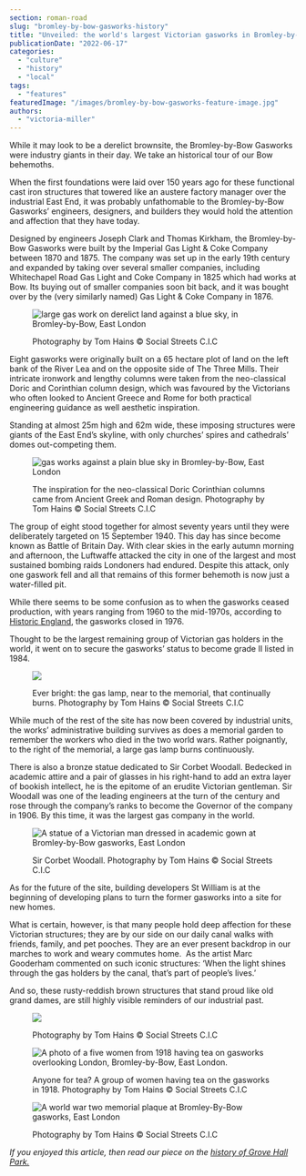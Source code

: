 ```yaml
---
section: roman-road
slug: "bromley-by-bow-gasworks-history"
title: "Unveiled: the world's largest Victorian gasworks in Bromley-by-Bow"
publicationDate: "2022-06-17"
categories: 
  - "culture"
  - "history"
  - "local"
tags: 
  - "features"
featuredImage: "/images/bromley-by-bow-gasworks-feature-image.jpg"
authors: 
  - "victoria-miller"
---
```


While it may look to be a derelict brownsite, the Bromley-by-Bow Gasworks were industry giants in their day. We take an historical tour of our Bow behemoths. 

When the first foundations were laid over 150 years ago for these functional cast iron structures that towered like an austere factory manager over the industrial East End, it was probably unfathomable to the Bromley-by-Bow Gasworks’ engineers, designers, and builders they would hold the attention and affection that they have today.

Designed by engineers Joseph Clark and Thomas Kirkham, the Bromley-by-Bow Gasworks were built by the Imperial Gas Light & Coke Company between 1870 and 1875. The company was set up in the early 19th century and expanded by taking over several smaller companies, including Whitechapel Road Gas Light and Coke Company in 1825 which had works at Bow. Its buying out of smaller companies soon bit back, and it was bought over by the (very similarly named) Gas Light & Coke Company in 1876. 

<figure>

![large gas work on derelict land against a blue sky, in Bromley-by-Bow, East London](/images/bromley-by-bow-gasworks-3-1024x768.jpg)

<figcaption>

Photography by Tom Hains © Social Streets C.I.C

</figcaption>

</figure>

Eight gasworks were originally built on a 65 hectare plot of land on the left bank of the River Lea and on the opposite side of The Three Mills. Their intricate ironwork and lengthy columns were taken from the neo-classical Doric and Corinthian column design, which was favoured by the Victorians who often looked to Ancient Greece and Rome for both practical engineering guidance as well aesthetic inspiration.

Standing at almost 25m high and 62m wide, these imposing structures were giants of the East End’s skyline, with only churches’ spires and cathedrals’ domes out-competing them. 

<figure>

![gas works against a plain blue sky in Bromley-by-Bow, East London](/images/bromley-by-bow-gasworks-1-1024x683.jpg)

<figcaption>

The inspiration for the neo-classical Doric Corinthian columns came from Ancient Greek and Roman design. Photography by Tom Hains © Social Streets C.I.C

</figcaption>

</figure>

The group of eight stood together for almost seventy years until they were deliberately targeted on 15 September 1940. This day has since become known as Battle of Britain Day. With clear skies in the early autumn morning and afternoon, the Luftwaffe attacked the city in one of the largest and most sustained bombing raids Londoners had endured. Despite this attack, only one gaswork fell and all that remains of this former behemoth is now just a water-filled pit.

While there seems to be some confusion as to when the gasworks ceased production, with years ranging from 1960 to the mid-1970s, according to [Historic England](https://historicengland.org.uk/listing/the-list/list-entry/1080996#:~:text=The%20Bromley%2Dby%2DBow%20gasworks%20closed%20in%201976%20but%20the,Britain%2C%20and%20probably%20the%20world.), the gasworks closed in 1976.

Thought to be the largest remaining group of Victorian gas holders in the world, it went on to secure the gasworks’ status to become grade II listed in 1984. 

<figure>

![](/images/bromley-by-bow-gaswork-burning-lamp.jpg)

<figcaption>

Ever bright: the gas lamp, near to the memorial, that continually burns. Photography by Tom Hains © Social Streets C.I.C

</figcaption>

</figure>

While much of the rest of the site has now been covered by industrial units, the works’ administrative building survives as does a memorial garden to remember the workers who died in the two world wars. Rather poignantly, to the right of the memorial, a large gas lamp burns continuously.

There is also a bronze statue dedicated to Sir Corbet Woodall. Bedecked in academic attire and a pair of glasses in his right-hand to add an extra layer of bookish intellect, he is the epitome of an erudite Victorian gentleman. Sir Woodall was one of the leading engineers at the turn of the century and rose through the company’s ranks to become the Governor of the company in 1906. By this time, it was the largest gas company in the world.

<figure>

![A statue of a Victorian man dressed in academic gown at Bromley-by-Bow gasworks, East London](/images/sir-corbet-woodall-bromley-by-bow-gasworks-1024x683.jpg)

<figcaption>

Sir Corbet Woodall. Photography by Tom Hains © Social Streets C.I.C

</figcaption>

</figure>

As for the future of the site, building developers St William is at the beginning of developing plans to turn the former gasworks into a site for new homes.

What is certain, however, is that many people hold deep affection for these Victorian structures; they are by our side on our daily canal walks with friends, family, and pet pooches. They are an ever present backdrop in our marches to work and weary commutes home.  As the artist Marc Gooderham commented on such iconic structures: ‘When the light shines through the gas holders by the canal, that’s part of people’s lives.’ 

And so, these rusty-reddish brown structures that stand proud like old grand dames, are still highly visible reminders of our industrial past.  

<figure>

![](/images/bromley-by-bow-gasworks-2-1024x683.jpg)

<figcaption>

Photography by Tom Hains © Social Streets C.I.C

</figcaption>

</figure>

<figure>

![A photo of a five women from 1918 having tea on gasworks overlooking London, Bromley-by-Bow, East London.](/images/bromley-by-bow-gasworks-1918-1024x683.jpg)

<figcaption>

Anyone for tea? A group of women having tea on the gasworks in 1918. Photography by Tom Hains © Social Streets C.I.C

</figcaption>

</figure>

<figure>

![A world war two memorial plaque at Bromley-By-Bow gasworks, East London](/images/bromley-by-bow-gasworks-memorial-1024x683.jpg)

<figcaption>

Photography by Tom Hains © Social Streets C.I.C

</figcaption>

</figure>

_If you enjoyed this article, then read our piece on the [history of Grove Hall Park.](https://romanroadlondon.com/grove-hall-park-history/)_


